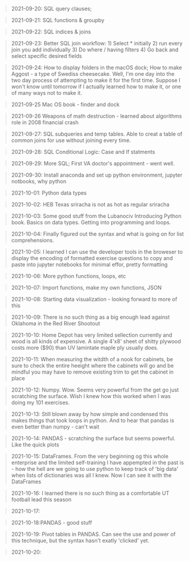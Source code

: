 > 2021-09-20: SQL query clauses; 

> 2021-09-21: SQL functions & groupby

> 2021-09-22: SQL indices & joins

> 2021-09-23: Better SQL join workflow: 1) Select * initially 2) run every join you add individually 3) Do where / having filters 4) Go back and select specific desired fields

> 2021-09-24: How to display folders in the macOS dock; How to make Aggost - a type of Swediss cheesecake. Well, I'm one day into the two day process of attempting to make it for the first time. Suppose I won't know until tomorrow if I actually learned how to make it, or one of many ways not to make it.

> 2021-09-25 Mac OS book - finder and dock

> 2021-09-26 Weapons of math destruction - learned about algorithms role in 2008 financial crash

> 2021-09-27: SQL subqueries and temp tables. Able to creat a table of common joins for use without joining every time. 

> 2021-09-28: SQL Conditional Logic: Case and If statments

> 2021-09-29: More SQL; First VA doctor's appointment - went well.

> 2021-09-30: Install anaconda and set up python environment, jupyter notbooks, why python

> 2021-10-01: Python data types

> 2021-10-02: HEB Texas sriracha is not as hot as regular sriracha

> 2021-10-03: Some good stuff from the Lubanociv Introducing Python book. Basics on data types. Getting into programming and loops.

> 2021-10-04: Finally figured out the syntax and what is going on for list comprehensions.

> 2021-10-05: I learned I can use the developer tools in the broweser to display the encoding of formatted exercise questions to copy and paste into jupyter notebooks for minimal effor, pretty formatting

> 2021-10-06: More python functions, loops, etc

> 2021-10-07: Import functions, make my own functions, JSON

> 2021-10-08: Starting data visualization - looking forward to more of this

>2021-10-09: There is no such thing as a big enough lead against Oklahoma in the Red River Shootout

>2021-10-10: Home Depot has very limited sellection currently and wood is all kinds of expensive. A single 4'x8' sheet of shitty plywood costs more ($90) than UV lamintate maple ply usually does.

>2021-10-11: When measuring the witdth of a nook for cabinets, be sure to check the entire heeight where the cabinets will go and be mindful you may have to remove existing trim to get the cabinet in place

>2021-10-12: Numpy. Wow. Seems very powerful from the get go just scratching the surface. Wish I knew how this worked when I was doing my 101 exercises.

>2021-10-13: Still blown away by how simple and condensed this makes things that took loops in python. And to hear that pandas is even better than numpy - can't wait

>2021-10-14: PANDAS - scratching the surface but seems powerful. Like the quick plots

>2021-10-15: DataFrames. From the very beginning og this whole enterprise and the limited self-training I have appempted in the past is - how the hell are we going to use python to keep track of 'big data' when lists of dictionaries was all I knew. Now I can see it with the DataFrames

>2021-10-16: I learned there is no such thing as a comfortable UT football lead this season

>2021-10-17: 

>2021-10-18:PANDAS - good stuff

>2021-10-19: Pivot tables in PANDAS. Can see the use and power of this technique, but the syntax hasn't exatly 'clicked' yet. 

>2021-10-20: